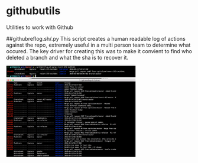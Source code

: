# githubutils
Utilities to work with Github


##githubreflog.sh/.py
  This script creates a human readable log of actions against the repo, extremely useful in a multi person team to determine what occured.  The key driver for creating this was to make it convient to find who deleted a branch and what the sha is to recover it.
  
  <img src="images/github-reflog-branch-history.png" width="350"/>

  <img src="images/githubrelog-sample-output.png" width="350"/>
